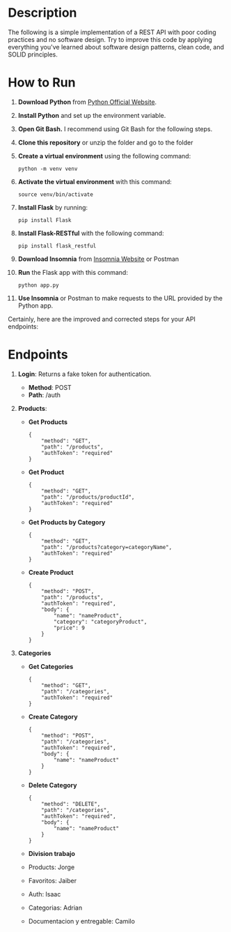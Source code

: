 # Description

The following is a simple implementation of a REST API with poor coding practices and no software design. Try to improve this code by applying everything you've learned about software design patterns, clean code, and SOLID principles.

# How to Run

1. **Download Python** from [Python Official Website](https://www.python.org/downloads/).

2. **Install Python** and set up the environment variable.

3. **Open Git Bash.** I recommend using Git Bash for the following steps.

4. **Clone this repository** or unzip the folder and go to the folder

5. **Create a virtual environment** using the following command:
   ```
   python -m venv venv
   ```

6. **Activate the virtual environment** with this command:
   ```
   source venv/bin/activate
   ```

7. **Install Flask** by running:
   ```
   pip install Flask
   ```

8. **Install Flask-RESTful** with the following command:
   ```
   pip install flask_restful
   ```

9. **Download Insomnia** from [Insomnia Website](https://insomnia.rest/download) or Postman


10. **Run** the Flask app with this command:
    ```
    python app.py
    ```

11. **Use Insomnia** or Postman to make requests to the URL provided by the Python app.

Certainly, here are the improved and corrected steps for your API endpoints:

# Endpoints

1. **Login**: Returns a fake token for authentication.
    - **Method**: POST
    - **Path**: /auth

2. **Products**:

   - **Get Products**
     ```
     {
         "method": "GET",
         "path": "/products",
         "authToken": "required"
     }
     ```

   - **Get Product**
     ```
     {
         "method": "GET",
         "path": "/products/productId",
         "authToken": "required"
     }
     ```

   - **Get Products by Category**
     ```
     {
         "method": "GET",
         "path": "/products?category=categoryName",
         "authToken": "required"
     }
     ```

   - **Create Product**
     ```
     {
         "method": "POST",
         "path": "/products",
         "authToken": "required",
         "body": {
             "name": "nameProduct",
             "category": "categoryProduct",
             "price": 9
         }
     }
     ```

3. **Categories**

   - **Get Categories**
     ```
     {
         "method": "GET",
         "path": "/categories",
         "authToken": "required"
     }
     ```

   - **Create Category**
     ```
     {
         "method": "POST",
         "path": "/categories",
         "authToken": "required",
         "body": {
             "name": "nameProduct"
         }
     }
     ```

   - **Delete Category**
     ```
     {
         "method": "DELETE",
         "path": "/categories",
         "authToken": "required",
         "body": {
             "name": "nameProduct"
         }
     }
     ```

   - **Division trabajo**
    - Products: Jorge
    - Favoritos: Jaiber
    - Auth: Isaac
    - Categorias: Adrian
    - Documentacion y entregable: Camilo
